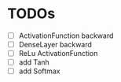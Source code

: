 # TODOs
- [ ] ActivationFunction backward
- [ ] DenseLayer backward
- [ ] ReLu ActivationFunction
- [ ] add Tanh
- [ ] add Softmax
